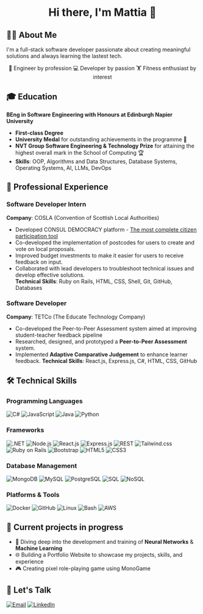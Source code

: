 <h1 style="text-align: center">Hi there, I'm Mattia 👋</h1>

## 🙋‍♂️ About Me

I'm a full-stack software developer passionate about creating meaningful solutions and always learning the lastest tech.

<p style="text-align: center">
🔧 Engineer by profession
💻 Developer by passion
🏋️ Fitness enthusiast by interest
</p>

## 🎓 Education

**BEng in Software Engineering with Honours at Edinburgh Napier University**
- **First-class Degree**
- **University Medal** for outstanding achievements in the programme 🥇
- **NVT Group Software Engineering & Technology Prize** for attaining the highest overall mark in the School of Computing 🏆
- **Skills**: OOP, Algorithms and Data Structures, Database Systems, Operating Systems, AI, LLMs, DevOps


## 💼 Professional Experience

### **Software Developer Intern**  
**Company**: COSLA (Convention of Scottish Local Authorities)
- Developed CONSUL DEMOCRACY platform - <a href="https://consuldemocracy.org">The most complete citizen participation tool </a>
- Co-developed the implementation of postcodes for users to create and vote on local proposals.
- Improved budget investments to make it easier for users to receive feedback on input.  
- Collaborated with lead developers to troubleshoot technical issues and develop effective solutions.  
**Technical Skills**: Ruby on Rails, HTML, CSS, Shell, Git, GitHub, Databases  

### **Software Developer**  
**Company**: TETCo (The Educate Technology Company)
- Co-developed the Peer-to-Peer Assessment system aimed at improving student-teacher feedback pipeline
- Researched, designed, and prototyped a **Peer-to-Peer Assessment** system.  
- Implemented **Adaptive Comparative Judgement** to enhance learner feedback.
**Technical Skills**: React.js, Express.js, C#, HTML, CSS, GitHub


## 🛠️ Technical Skills

### **Programming Languages**
![C#](https://img.shields.io/badge/C%23-239120?style=flat&logo=c-sharp&logoColor=white)
![JavaScript](https://img.shields.io/badge/JavaScript-F7DF1E?style=flat&logo=javascript&logoColor=white)
![Java](https://img.shields.io/badge/Java-007396?style=flat&logo=java&logoColor=white)
![Python](https://img.shields.io/badge/Python-3776AB?style=flat&logo=python&logoColor=white)

### **Frameworks**
![.NET](https://img.shields.io/badge/-.NET%206.0-blueviolet)
![Node.js](https://img.shields.io/badge/Node.js-339933?style=flat&logo=node.js&logoColor=white)
![React.js](https://shields.io/badge/react-black?logo=react&style=for-the-badge)
![Express.js](https://img.shields.io/badge/Express.js-000000?style=flat&logo=express&logoColor=white)
![REST](https://img.shields.io/badge/REST-000000?style=flat&logo=rest&logoColor=white)
![Tailwind.css](https://img.shields.io/badge/Tailwind_CSS-grey?style=for-the-badge&logo=tailwind-css&logoColor=38B2AC)
![Ruby on Rails](https://img.shields.io/badge/Ruby_on_Rails-CC0000?logo=ruby-on-rails&logoColor=white)
![Bootstrap](https://img.shields.io/badge/Bootstrap-563D7C?style=for-the-badge&logo=bootstrap&logoColor=white)
![HTML5](https://img.shields.io/badge/HTML5-E34F26?style=flat&logo=html5&logoColor=white)
![CSS3](https://img.shields.io/badge/CSS3-1572B6?style=flat&logo=css3&logoColor=white)

### **Database Management**
![MongoDB](https://img.shields.io/badge/MongoDB-47A248?style=flat&logo=mongodb&logoColor=white)
![MySQL](https://img.shields.io/badge/MySQL-4479A1?style=for-the-badge&logo=mysql&logoColor=white)
![PostgreSQL](https://img.shields.io/badge/PostgreSQL-336791?style=flat&logo=postgresql&logoColor=white)
![SQL](https://img.shields.io/badge/SQL-4479A1?style=flat&logo=sql&logoColor=white)
![NoSQL](https://img.shields.io/badge/NoSQL-000000?style=flat&logo=nosql&logoColor=white)

### **Platforms & Tools**
![Docker](https://img.shields.io/badge/Docker-2496ED?style=flat&logo=docker&logoColor=white)
![GitHub](https://img.shields.io/badge/GitHub-181717?style=flat&logo=github&logoColor=white)
![Linux](https://img.shields.io/badge/Linux-FCC624?style=flat&logo=linux&logoColor=black)
![Bash](https://img.shields.io/badge/Bash-4EAA25?style=for-the-badge&logo=gnubash&logoColor=white)
![AWS](https://img.shields.io/badge/AWS-232F3E?style=flat&logo=amazon-aws&logoColor=white)

## 🚀 Current projects in progress

- 🤖 Diving deep into the development and training of **Neural Networks** & **Machine Learning**
- 🌐 Building a Portfolio Website to showcase my projects, skills, and experience
- 🎮 Creating pixel role-playing game using MonoGame

## 🔗 Let's Talk
[![Email](https://img.shields.io/badge/Email-mattione7@gmail.com-c14438?style=for-the-badge&logo=gmail&logoColor=white)](mailto:mattione7@gmail.com)
[![LinkedIn](https://img.shields.io/badge/LinkedIn-mattiamerati-blue?style=for-the-badge&logo=linkedin&logoColor=white)](https://www.linkedin.com/in/mattia-merati/)
